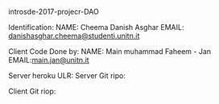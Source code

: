 introsde-2017-projecr-DAO


Identification:
NAME: Cheema Danish Asghar
EMAIL: danishasghar.cheema@studenti.unitn.it

Client Code Done by:
NAME: Main muhammad Faheem - Jan 
EMAIL:main.jan@unitn.it

Server heroku ULR: 
Server Git ripo: 

Client Git riop:


